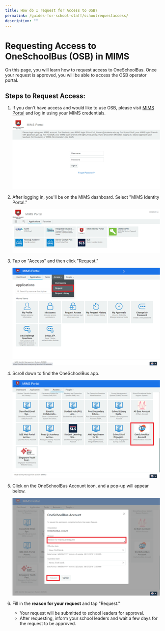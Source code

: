 ```yaml
---
title: How do I request for Access to OSB?
permalink: /guides-for-school-staff/schoolrequestaccess/
description: ""
---
```

# Requesting Access to OneSchoolBus (OSB) in MIMS

On this page, you will learn how to request access to OneSchoolBus. Once your request is approved, you will be able to access the OSB operator portal.

## Steps to Request Access:

1. If you don't have access and would like to use OSB, please visit [MIMS Portal](https://mims.moe.gov.sg/) and log in using your MIMS credentials.

   ![MIMS Login](/images/School/How%20do%20I%20request%20access%20to%20OSB/screenshot%202023-10-03%20095822.png)

2. After logging in, you'll be on the MIMS dashboard. Select "MIMS Identity Portal."

   ![MIMS Identity Portal](/images/School/How%20do%20I%20request%20access%20to%20OSB/screenshot%202023-10-03%20100220.png)

3. Tap on "Access" and then click "Request."

   ![Access Request](/images/School/How%20do%20I%20request%20access%20to%20OSB/untitled%20(5).png)

4. Scroll down to find the OneSchoolBus app.

   ![OneSchoolBus App](/images/School/How%20do%20I%20request%20access%20to%20OSB/untitled%20(3).png)

5. Click on the OneSchoolBus Account icon, and a pop-up will appear below.

   ![Request Pop-up](/images/School/How%20do%20I%20request%20access%20to%20OSB/untitled%20(4).png)

6. Fill in the **reason for your request** and tap "Request."

   - Your request will be submitted to school leaders for approval.
   - After requesting, inform your school leaders and wait a few days for the request to be approved.

